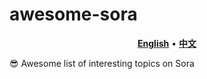 # awesome-sora

<p align="center">
    <a href="https://github.com/awesome-sora/awesome-sora/blob/main/README.md"><b>English</b></a> •
    <a href="https://github.com/awesome-sora/awesome-sora-zh/blob/main/README.md"><b>中文</b></a>
</p>

😎 Awesome list of interesting topics on Sora
